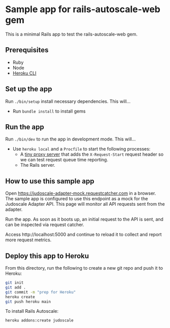 # Sample app for rails-autoscale-web gem

This is a minimal Rails app to test the rails-autoscale-web gem.

## Prerequisites

- Ruby
- Node
- [Heroku CLI](https://devcenter.heroku.com/articles/heroku-cli)

## Set up the app

Run `./bin/setup` install necessary dependencies. This will...

- Run `bundle install` to install gems

## Run the app

Run `./bin/dev` to run the app in development mode. This will...

- Use `heroku local` and a `Procfile` to start the following processes:
  - A [tiny proxy server](https://github.com/judoscale/rails-autoscale-adapter-proxy-server) that adds the `X-Request-Start` request header so we can test request queue time reporting.
  - The Rails server.

## How to use this sample app

Open https://judoscale-adapter-mock.requestcatcher.com in a browser. The sample app is configured to use this endpoint as a mock for the Judoscale Adapter API. This page will monitor all API requests sent from the adapter.

Run the app. As soon as it boots up, an initial request to the API is sent, and can be inspected via request catcher.

Access http://localhost:5000 and continue to reload it to collect and report more request metrics.

## Deploy this app to Heroku

From this directory, run the following to create a new git repo and push it to Heroku:

```sh
git init
git add .
git commit -m "prep for Heroku"
heroku create
git push heroku main
```

To install Rails Autoscale:

```sh
heroku addons:create judoscale
```

